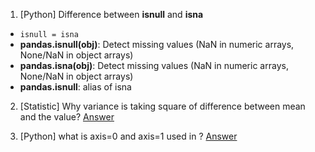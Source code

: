 

1. [Python] Difference between **isnull** and **isna**

+ `isnull = isna`
+ **pandas.isnull(obj)**: Detect missing values (NaN in numeric arrays, None/NaN in object arrays)
+ **pandas.isna(obj)**: Detect missing values (NaN in numeric arrays, None/NaN in object arrays)
+ **pandas.isnull**: alias of isna

2. [Statistic] Why variance is taking square of difference between mean and the value? [Answer](http://www.leeds.ac.uk/educol/documents/00003759.htm)

3. [Python] what is axis=0 and axis=1 used in ? [Answer](https://stackoverflow.com/questions/22149584/what-does-axis-in-pandas-mean/22149930)

